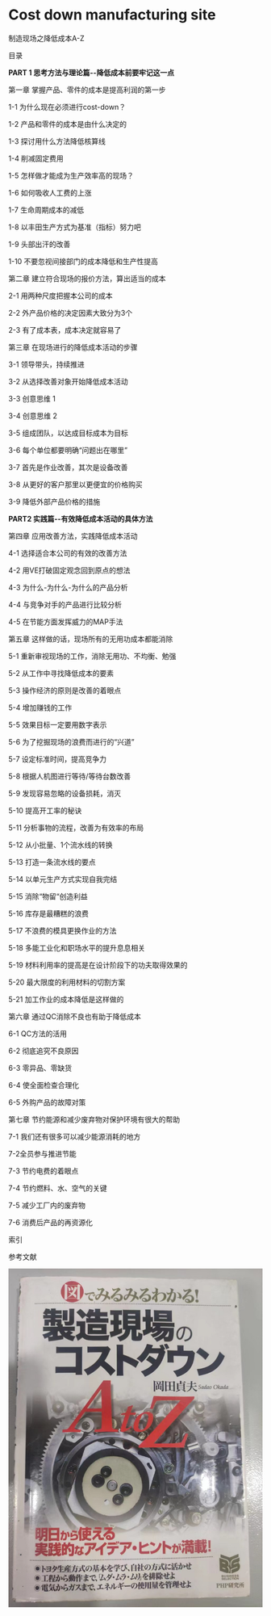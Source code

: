 # Cost down manufacturing site
制造现场之降低成本A-Z

目录

**PART 1 思考方法与理论篇--降低成本前要牢记这一点**

第一章 掌握产品、零件的成本是提高利润的第一步

1-1 为什么现在必须进行cost-down？

1-2 产品和零件的成本是由什么决定的

1-3 探讨用什么方法降低核算线

1-4 削减固定费用

1-5 怎样做才能成为生产效率高的现场？

1-6 如何吸收人工费的上涨

1-7 生命周期成本的减低

1-8 以丰田生产方式为基准（指标）努力吧

1-9 头部出汗的改善

1-10 不要忽视间接部门的成本降低和生产性提高

第二章 建立符合现场的报价方法，算出适当的成本

2-1 用两种尺度把握本公司的成本

2-2 外产品价格的决定因素大致分为3个

2-3 有了成本表，成本决定就容易了

第三章 在现场进行的降低成本活动的步骤

3-1 领导带头，持续推进

3-2 从选择改善对象开始降低成本活动

3-3 创意思维 1

3-4 创意思维 2

3-5 组成团队，以达成目标成本为目标

3-6 每个单位都要明确“问题出在哪里”

3-7 首先是作业改善，其次是设备改善

3-8 从更好的客户那里以更便宜的价格购买

3-9 降低外部产品价格的措施

**PART2 实践篇--有效降低成本活动的具体方法**

第四章 应用改善方法，实践降低成本活动

4-1 选择适合本公司的有效的改善方法

4-2 用VE打破固定观念回到原点的想法

4-3 为什么-为什么-为什么的产品分析

4-4 与竞争对手的产品进行比较分析

4-5 在节能方面发挥威力的MAP手法

第五章 这样做的话，现场所有的无用功成本都能消除

5-1 重新审视现场的工作，消除无用功、不均衡、勉强

5-2 从工作中寻找降低成本的要素

5-3 操作经济的原则是改善的着眼点

5-4 增加赚钱的工作

5-5 效果目标一定要用数字表示

5-6 为了挖掘现场的浪费而进行的“兴道”

5-7 设定标准时间，提高竞争力

5-8 根据人机图进行等待/等待台数改善

5-9 发现容易忽略的设备损耗，消灭

5-10 提高开工率的秘诀

5-11 分析事物的流程，改善为有效率的布局

5-12  从小批量、1个流水线的转换

5-13 打造一条流水线的要点

5-14 以单元生产方式实现自我完结

5-15 消除“物留“创造利益

5-16 库存是最糟糕的浪费

5-17 不浪费的模具更换作业的方法

5-18 多能工业化和职场水平的提升息息相关

5-19 材料利用率的提高是在设计阶段下的功夫取得效果的

5-20 最大限度的利用材料的切割方案

5-21 加工作业的成本降低是这样做的

第六章 通过QC消除不良也有助于降低成本

6-1 QC方法的活用

6-2 彻底追究不良原因

6-3 零异品、零缺货

6-4 使全面检查合理化

6-5 外购产品的故障对策

第七章 节约能源和减少废弃物对保护环境有很大的帮助

7-1 我们还有很多可以减少能源消耗的地方

7-2全员参与推进节能

7-3 节约电费的着眼点

7-4 节约燃料、水、空气的关键

7-5 减少工厂内的废弃物

7-6 消费后产品的再资源化

索引

参考文献

![封面](imag/封面.jpg)
